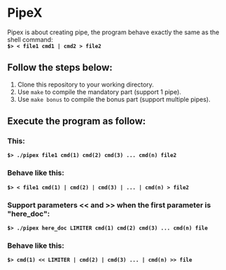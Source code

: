 # PipeX
Pipex is about creating pipe, the program behave exactly the same as the shell command:  
**`$> < file1 cmd1 | cmd2 > file2`** 

## Follow the steps below:  
1. Clone this repository to your working directory.  
2. Use `make` to compile the mandatory part (support 1 pipe).  
3. Use `make bonus` to compile the bonus part (support multiple pipes). 

## Execute the program as follow:

### This:
**`$> ./pipex file1 cmd(1) cmd(2) cmd(3) ... cmd(n) file2`**

### Behave like this:
**`$> < file1 cmd(1) | cmd(2) | cmd(3) | ... | cmd(n) > file2`**

### Support parameters << and >> when the first parameter is "here_doc":
**`$> ./pipex here_doc LIMITER cmd(1) cmd(2) cmd(3) ... cmd(n) file`**

### Behave like this:
**`$> cmd(1) << LIMITER | cmd(2) | cmd(3) ... | cmd(n) >> file`**





